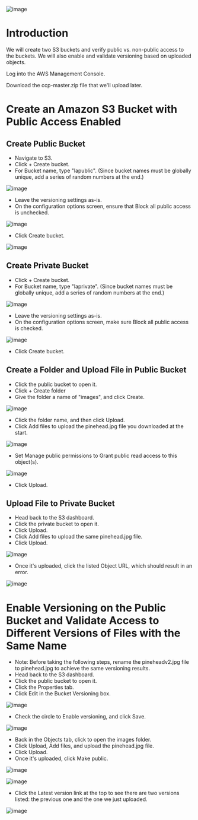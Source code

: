 ![image](https://user-images.githubusercontent.com/44756128/114716843-13084c00-9cfa-11eb-9ab0-07a3c980b56b.png)

# Introduction
We will create two S3 buckets and verify public vs. non-public access to the buckets. We will also enable and validate versioning based on uploaded objects.

Log into the AWS Management Console.

Download the ccp-master.zip file that we'll upload later.

# Create an Amazon S3 Bucket with Public Access Enabled
## Create Public Bucket
  - Navigate to S3.
  - Click + Create bucket.
  - For Bucket name, type "lapublic". (Since bucket names must be globally unique, add a series of random numbers at the end.)

![image](https://user-images.githubusercontent.com/44756128/114717939-2c5dc800-9cfb-11eb-8b32-61a118a662d4.png)

  - Leave the versioning settings as-is.
  - On the configuration options screen, ensure that Block all public access is unchecked.

![image](https://user-images.githubusercontent.com/44756128/114718091-4f887780-9cfb-11eb-9415-7e5d7e9ff945.png)

  - Click Create bucket.

![image](https://user-images.githubusercontent.com/44756128/114718237-6cbd4600-9cfb-11eb-829e-23422b8433a5.png)

## Create Private Bucket
  - Click + Create bucket.
  - For Bucket name, type "laprivate". (Since bucket names must be globally unique, add a series of random numbers at the end.)

![image](https://user-images.githubusercontent.com/44756128/114718332-865e8d80-9cfb-11eb-809b-34d8aef4c3f4.png)

  - Leave the versioning settings as-is.
  - On the configuration options screen, make sure Block all public access is checked.

![image](https://user-images.githubusercontent.com/44756128/114718638-cd4c8300-9cfb-11eb-86a4-b40d537af649.png)

  - Click Create bucket.

## Create a Folder and Upload File in Public Bucket
  - Click the public bucket to open it.
  - Click + Create folder
  - Give the folder a name of "images", and click Create.

![image](https://user-images.githubusercontent.com/44756128/114718741-ec4b1500-9cfb-11eb-98fb-fc7e763f62f9.png)

  - Click the folder name, and then click Upload.
  - Click Add files to upload the pinehead.jpg file you downloaded at the start.

![image](https://user-images.githubusercontent.com/44756128/114719015-359b6480-9cfc-11eb-8e89-204a9ea53a51.png)

  - Set Manage public permissions to Grant public read access to this object(s).

![image](https://user-images.githubusercontent.com/44756128/114719084-4ea41580-9cfc-11eb-80eb-e88d4c672c25.png)

  - Click Upload.

## Upload File to Private Bucket
  - Head back to the S3 dashboard.
  - Click the private bucket to open it.
  - Click Upload.
  - Click Add files to upload the same pinehead.jpg file.
  - Click Upload.

![image](https://user-images.githubusercontent.com/44756128/114719286-890db280-9cfc-11eb-86e6-f46252799407.png)

  - Once it's uploaded, click the listed Object URL, which should result in an error.

![image](https://user-images.githubusercontent.com/44756128/114719359-9c208280-9cfc-11eb-9155-447ce2cff826.png)

# Enable Versioning on the Public Bucket and Validate Access to Different Versions of Files with the Same Name
  - Note: Before taking the following steps, rename the pineheadv2.jpg file to pinehead.jpg to achieve the same versioning results.
  - Head back to the S3 dashboard.
  - Click the public bucket to open it.
  - Click the Properties tab.
  - Click Edit in the Bucket Versioning box.

![image](https://user-images.githubusercontent.com/44756128/114719614-e1dd4b00-9cfc-11eb-809f-490b64c4efd6.png)

  - Check the circle to Enable versioning, and click Save.

![image](https://user-images.githubusercontent.com/44756128/114719656-ebff4980-9cfc-11eb-8e5a-32c9e59d59bc.png)

  - Back in the Objects tab, click to open the images folder.
  - Click Upload, Add files, and upload the pinehead.jpg file.
  - Click Upload.
  - Once it's uploaded, click Make public.

![image](https://user-images.githubusercontent.com/44756128/114719999-3bde1080-9cfd-11eb-9b5e-438625708f62.png)

![image](https://user-images.githubusercontent.com/44756128/114720027-44364b80-9cfd-11eb-90e3-1e70066a3495.png)

  - Click the Latest version link at the top to see there are two versions listed: the previous one and the one we just uploaded.

![image](https://user-images.githubusercontent.com/44756128/114720171-662fce00-9cfd-11eb-8d20-cce8ff6d6d49.png)
